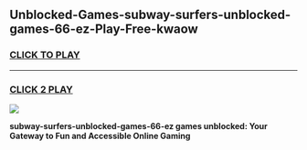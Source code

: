 
## Unblocked-Games-subway-surfers-unblocked-games-66-ez-Play-Free-kwaow
<h3>
<a href="https://premium76.site?title=subway-surfers-unblocked-games-66-ez&ref=18A">CLICK TO PLAY</a></h3>
<hr>

<h3>
<a href="https://premium76.site?title=subway-surfers-unblocked-games-66-ez&ref=18A">CLICK 2 PLAY</a>
  
</h3>

<a href="https://premium76.site?title=subway-surfers-unblocked-games-66-ez&ref=18A"><img src="https://clearcache.store/games.png"></a>


**subway-surfers-unblocked-games-66-ez games unblocked: Your Gateway to Fun and Accessible Online Gaming**
